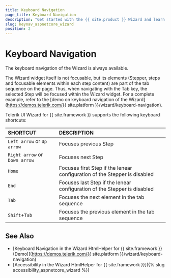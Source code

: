```yaml
---
title: Keyboard Navigation
page_title: Keyboard Navigation
description: "Get started with the {{ site.product }} Wizard and learn about the accessibility support it provides through its keyboard navigation functionality."
slug: keynav_aspnetcore_wizard
position: 2
---
```


# Keyboard Navigation

The keyboard navigation of the Wizard is always available.

The Wizard widget itself is not focusable, but its elements (Stepper, steps and focusable elements within each step content) are part of the tab sequence on the page. Thus, when navigating with the Tab key, the selected Step will be focused within the Wizard widget. For a complete example, refer to the [demo on keyboard navigation of the Wizard](https://demos.telerik.com/{{ site.platform }}/wizard/keyboard-navigation).

Telerik UI Wizard for {{ site.framework }} supports the following keyboard shortcuts:

| SHORTCUT | DESCRIPTION |
|:--- |:--- |
| `Left arrow` or `Up arrow` | Focuses previous Step |
| `Right arrow` or `Down arrow` | Focuses next Step |
| `Home` | Focuses first Step if the lenear configuration of the Stepper is disabled |
| `End` | Focuses last Step if the lenear configuration of the Stepper is disabled |
| `Tab` | Focuses the next element in the tab sequence |
| `Shift`+`Tab` | Focuses the previous element in the tab sequence |

## See Also

* [Keyboard Navigation in the Wizard HtmlHelper for {{ site.framework }} (Demo)](https://demos.telerik.com/{{ site.platform }}/wizard/keyboard-navigation)
* [Accessibility in the Wizard HtmlHelper for {{ site.framework }}]({% slug accessibility_aspnetcore_wizard %})
